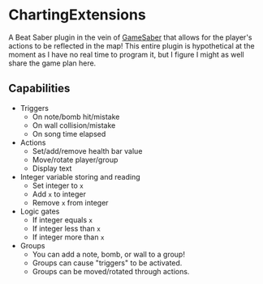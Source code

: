 # ChartingExtensions
A Beat Saber plugin in the vein of [GameSaber](https://github.com/Kylemc1413/GameSaber) that allows for the player's actions to be reflected in the map!
This entire plugin is hypothetical at the moment as I have no real time to program it, but I figure I might as well share the game plan here.
## Capabilities
- Triggers
  - On note/bomb hit/mistake
  - On wall collision/mistake
  - On song time elapsed
- Actions
  - Set/add/remove health bar value
  - Move/rotate player/group
  - Display text
- Integer variable storing and reading
  - Set integer to ``x``
  - Add ``x`` to integer
  - Remove ``x`` from integer
- Logic gates
  - If integer equals ``x``
  - If integer less than ``x``
  - If integer more than ``x``
- Groups
  - You can add a note, bomb, or wall to a group!
  - Groups can cause "triggers" to be activated.
  - Groups can be moved/rotated through actions.
